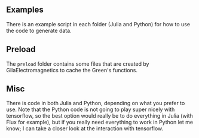 ## Examples
There is an example script in each folder (Julia and Python) for how
to use the code to generate data.

## Preload
The `preload` folder contains some files that are created by
GilaElectromagnetics to cache the Green's functions.

## Misc
There is code in both Julia and Python, depending on what you prefer
to use. Note that the Python code is not going to play super nicely
with tensorflow, so the best option would really be to do everything
in Julia (with Flux for example), but if you really need everything to
work in Python let me know; I can take a closer look at the
interaction with tensorflow.

